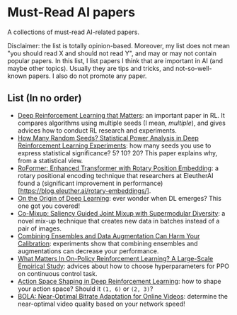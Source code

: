# Must-Read AI papers
A collections of must-read AI-related papers.

Disclaimer: the list is totally opinion-based. Moreover, my list does not mean "you should read X and should not read Y", and may or may not contain popular papers. In this list, I list papers I think that are important in AI (and maybe other topics). Usually they are tips and tricks, and not-so-well-known papers. I also do not promote any paper.

## List (In no order)
- [Deep Reinforcement Learning that Matters](https://arxiv.org/abs/1709.06560): an important paper in RL. It compares algorithms using multiple seeds (I mean, *multiple*), and gives advices how to conduct RL research and experiments.
- [How Many Random Seeds? Statistical Power Analysis in Deep Reinforcement Learning Experiments](https://arxiv.org/abs/1806.08295): how many seeds you use to express statistical significance? 5? 10? 20? This paper explains why, from a statistical view.
- [RoFormer: Enhanced Transformer with Rotary Position Embedding](https://arxiv.org/abs/2104.09864): a rotary positional encoding technique that researchers at EleutherAI found a (significant improvement in performance)[https://blog.eleuther.ai/rotary-embeddings/].
- [On the Origin of Deep Learning](https://arxiv.org/abs/1702.07800): ever wonder when DL emerges? This one got you covered!
- [Co-Mixup: Saliency Guided Joint Mixup with Supermodular Diversity](https://openreview.net/forum?id=gvxJzw8kW4b): a novel mix-up technique that creates new data in batches instead of a pair of images.
- [Combining Ensembles and Data Augmentation Can Harm Your Calibration](https://openreview.net/forum?id=g11CZSghXyY): experiments show that combining ensembles and augmentations can decrease your performance.
- [What Matters In On-Policy Reinforcement Learning? A Large-Scale Empirical Study](https://arxiv.org/abs/2006.05990): advices about how to choose hyperparameters for PPO on continuous control task.
- [Action Space Shaping in Deep Reinforcement Learning](https://arxiv.org/abs/2004.00980): how to shape your action space? Should it `(1, 6)` or `(2, 3)`?
- [BOLA: Near-Optimal Bitrate Adaptation for Online Videos](https://arxiv.org/pdf/1601.06748.pdf): determine the near-optimal video quality based on your network speed!
